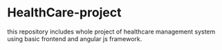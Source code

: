 # HealthCare-project
this repository includes whole project of healthcare management system using basic frontend and angular js framework.
